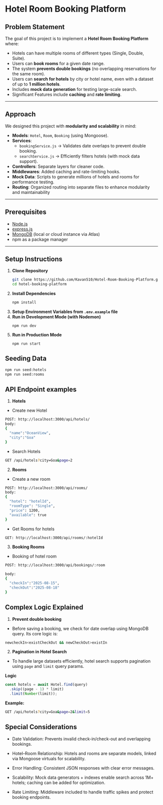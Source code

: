 # Hotel Room Booking Platform

## Problem Statement

The goal of this project is to implement a **Hotel Room Booking Platform** where:

- Hotels can have multiple rooms of different types (Single, Double, Suite).
- Users can **book rooms** for a given date range.
- The system **prevents double bookings** (no overlapping reservations for the same room).
- Users can **search for hotels** by city or hotel name, even with a dataset of up to **1 million hotels**.
- Includes **mock data generation** for testing large-scale search.
- Significant Features include **caching** and **rate limiting**.

---

## Approach

We designed this project with **modularity and scalability** in mind:

- **Models**: `Hotel`, `Room`, `Booking` (using Mongoose).
- **Services**:
  - `bookingService.js` → Validates date overlaps to prevent double booking.
  - `searchService.js` → Efficiently filters hotels (with mock data support).
- **Controllers**: Separate layers for cleaner code.
- **Middlewares**: Added caching and rate-limiting hooks.
- **Mock Data**: Scripts to generate millions of hotels and rooms for performance testing.
- **Routing**: Organized routing into separate files to enhance modularity and maintainability

---

## Prerequisites

- [Node.js](https://nodejs.org/)
- [express.js](https://expressjs.com/)
- [MongoDB](https://www.mongodb.com/) (local or cloud instance via Atlas)
- npm as a package manager

---

## Setup Instructions

1. **Clone Repository**
   ```bash
   git clone https://github.com/Kavan510/Hotel-Room-Booking-Platform.git
   cd hotel-booking-platform
   ```
2. **Install Dependencies**
   ```bash
   npm install
   ```
3. **Setup Environment Variables from `.env.example` file**
4. **Run in Development Mode (with Nodemon)**
   ```
   npm run dev
   ```
5. **Run in Production Mode**
   ```
   npm run start
   ```

## Seeding Data

```bash
npm run seed:hotels
npm run seed:rooms
```

## API Endpoint examples

1. **Hotels**

- Create new Hotel

```bash
POST: http://localhost:3000/api/hotels/
body:
{
  "name":"OceanView",
  "city":"Goa"
}
```

- Search Hotels

```bash
GET /api/hotels?city=Goa&page=2
```

2. **Rooms**

- Create a new room

```bash
POST: http://localhost:3000/api/rooms/
body:
{
  "hotel": "hotelId",
  "roomType": "Single",
  "price": 1200,
  "available": true 
}
```

- Get Rooms for hotels
```bash
GET: http://localhost:3000/api/rooms/:hotelId
```

3. **Booking Rooms**

- Booking of hotel room

```bash
POST: http://localhost:3000/api/bookings/:room

body:
{
  "checkIn":"2025-08-15",
  "checkOut":"2025-08-18"
}
```

## Complex Logic Explained

1. **Prevent double booking**
- Before saving a booking, we check for date overlap using MongoDB query. Its core logic is:
```bash
newcheckIn<existCheckOut && newCheckOut>existIn
````

2. **Pagination in Hotel Search**

- To handle large datasets efficiently, hotel search supports pagination using `page` and `limit` query params.

**Logic**

```js
const hotels = await Hotel.find(query)
  .skip((page - 1) * limit)
  .limit(Number(limit));
```

**Example:**

```bash
GET /api/hotels?city=Goa&page=2&limit=5
```

## Special Considerations

- Date Validation: Prevents invalid check-in/check-out and overlapping bookings.

- Hotel–Room Relationship: Hotels and rooms are separate models, linked via Mongoose virtuals for scalability.

- Error Handling: Consistent JSON responses with clear error messages.

- Scalability: Mock data generators + indexes enable search across 1M+ hotels; caching can be added for optimization.

- Rate Limiting: Middleware included to handle traffic spikes and protect booking endpoints.
